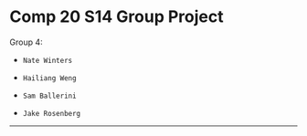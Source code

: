 Comp 20 S14 Group Project
===========================

Group 4:

*     Nate Winters
*     Hailiang Weng
*     Sam Ballerini
*     Jake Rosenberg

---------------------------